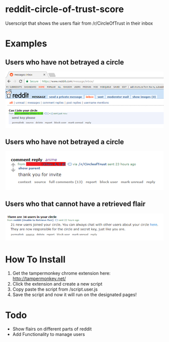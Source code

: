 # reddit-circle-of-trust-score
Userscript that shows the users flair from /r/CircleOfTrust in their inbox

# Examples

## Users who have not betrayed a circle
![alt text](https://raw.githubusercontent.com/hygzhu/reddit-circle-of-trust-score/master/images/Green.PNG "Users who have no betrayed")

## Users who have not betrayed a circle
![alt text](https://raw.githubusercontent.com/hygzhu/reddit-circle-of-trust-score/master/images/Red.PNG "Users who have betrayed")

## Users who that cannot have a retrieved flair
![alt text](https://raw.githubusercontent.com/hygzhu/reddit-circle-of-trust-score/master/images/Grey.PNG "Users who are unknown")

# How To Install

1. Get the tampermonkey chrome extension here: http://tampermonkey.net/
2. Click the extension and create a new script
3. Copy paste the script from /script.user.js
4. Save the script and now it will run on the designated pages!

# Todo
- Show flairs on different parts of reddit
- Add Functionality to manage users 